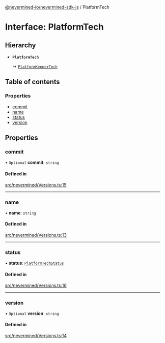 [@nevermined-io/nevermined-sdk-js](../code-reference.md) / PlatformTech

# Interface: PlatformTech

## Hierarchy

- **`PlatformTech`**

  ↳ [`PlatformKeeperTech`](PlatformKeeperTech.md)

## Table of contents

### Properties

- [commit](PlatformTech.md#commit)
- [name](PlatformTech.md#name)
- [status](PlatformTech.md#status)
- [version](PlatformTech.md#version)

## Properties

### commit

• `Optional` **commit**: `string`

#### Defined in

[src/nevermined/Versions.ts:15](https://github.com/nevermined-io/sdk-js/blob/cd1bab2/src/nevermined/Versions.ts#L15)

___

### name

• **name**: `string`

#### Defined in

[src/nevermined/Versions.ts:13](https://github.com/nevermined-io/sdk-js/blob/cd1bab2/src/nevermined/Versions.ts#L13)

___

### status

• **status**: [`PlatformTechStatus`](../enums/PlatformTechStatus.md)

#### Defined in

[src/nevermined/Versions.ts:16](https://github.com/nevermined-io/sdk-js/blob/cd1bab2/src/nevermined/Versions.ts#L16)

___

### version

• `Optional` **version**: `string`

#### Defined in

[src/nevermined/Versions.ts:14](https://github.com/nevermined-io/sdk-js/blob/cd1bab2/src/nevermined/Versions.ts#L14)
